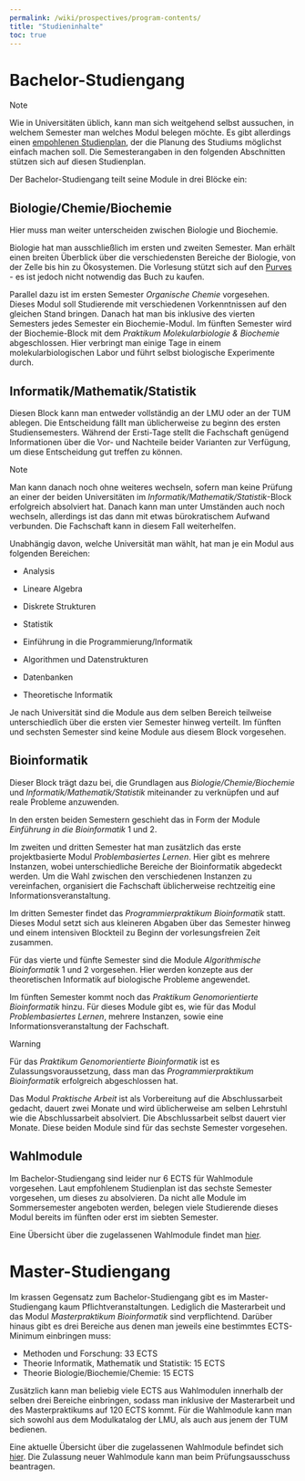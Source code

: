 ```yaml
---
permalink: /wiki/prospectives/program-contents/
title: "Studieninhalte"
toc: true
---
```


# Bachelor-Studiengang

> [!NOTE]
> Wie in Universitäten üblich, kann man sich weitgehend selbst aussuchen, in welchem Semester man welches Modul belegen möchte. Es gibt allerdings einen [empohlenen Studienplan](https://www.bio.ifi.lmu.de/bim/studium/studium/plans/studienplane/), der die Planung des Studiums möglichst einfach machen soll. Die Semesterangaben in den folgenden Abschnitten stützen sich auf diesen Studienplan.

Der Bachelor-Studiengang teilt seine Module in drei Blöcke ein:

## Biologie/Chemie/Biochemie

Hier muss man weiter unterscheiden zwischen Biologie und Biochemie.

Biologie hat man ausschließlich im ersten und zweiten Semester. Man erhält einen breiten Überblick über die verschiedensten Bereiche der Biologie, von der Zelle bis hin zu Ökosystemen. Die Vorlesung stützt sich auf den [Purves](https://link.springer.com/book/10.1007/978-3-662-58172-8) - es ist jedoch nicht notwendig das Buch zu kaufen.

Parallel dazu ist im ersten Semester _Organische Chemie_ vorgesehen. Dieses Modul soll Studierende mit verschiedenen Vorkenntnissen auf den gleichen Stand bringen. Danach hat man bis inklusive des vierten Semesters jedes Semester ein Biochemie-Modul. Im fünften Semester wird der Biochemie-Block mit dem _Praktikum Molekularbiologie & Biochemie_ abgeschlossen. Hier verbringt man einige Tage in einem molekularbiologischen Labor und führt selbst biologische Experimente durch.

## Informatik/Mathematik/Statistik

Diesen Block kann man entweder vollständig an der LMU oder an der TUM ablegen. Die Entscheidung fällt man üblicherweise zu beginn des ersten Studiensemesters. Während der Ersti-Tage stellt die Fachschaft genügend Informationen über die Vor- und Nachteile beider Varianten zur Verfügung, um diese Entscheidung gut treffen zu können.


> [!NOTE]
> Man kann danach noch ohne weiteres wechseln, sofern man keine Prüfung an einer der beiden Universitäten im _Informatik/Mathematik/Statistik_-Block erfolgreich absolviert hat. Danach kann man unter Umständen auch noch wechseln, allerdings ist das dann mit etwas bürokratischem Aufwand verbunden. Die Fachschaft kann in diesem Fall weiterhelfen.

Unabhängig davon, welche Universität man wählt, hat man je ein Modul aus folgenden Bereichen:

- Analysis
- Lineare Algebra
- Diskrete Strukturen
- Statistik

- Einführung in die Programmierung/Informatik
- Algorithmen und Datenstrukturen
- Datenbanken
- Theoretische Informatik

Je nach Universität sind die Module aus dem selben Bereich teilweise unterschiedlich über die ersten vier Semester hinweg verteilt.
Im fünften und sechsten Semester sind keine Module aus diesem Block vorgesehen.

## Bioinformatik

Dieser Block trägt dazu bei, die Grundlagen aus _Biologie/Chemie/Biochemie_ und _Informatik/Mathematik/Statistik_ miteinander zu verknüpfen und auf reale Probleme anzuwenden.

In den ersten beiden Semestern geschieht das in Form der Module _Einführung in die Bioinformatik_ 1 und 2.

Im zweiten und dritten Semester hat man zusätzlich das erste projektbasierte Modul _Problembasiertes Lernen_.
Hier gibt es mehrere Instanzen, wobei unterschiedliche Bereiche der Bioinformatik abgedeckt werden.
Um die Wahl zwischen den verschiedenen Instanzen zu vereinfachen, organisiert die Fachschaft üblicherweise rechtzeitig eine Informationsveranstaltung.

Im dritten Semester findet das _Programmierpraktikum Bioinformatik_ statt. Dieses Modul setzt sich aus kleineren Abgaben über das Semester hinweg und einem intensiven Blockteil zu Beginn der vorlesungsfreien Zeit zusammen.

Für das vierte und fünfte Semester sind die Module _Algorithmische Bioinformatik_ 1 und 2 vorgesehen. Hier werden konzepte aus der theoretischen Informatik auf biologische Probleme angewendet.

Im fünften Semester kommt noch das _Praktikum Genomorientierte Bioinformatik_ hinzu. Für dieses Module gibt es, wie für das Modul _Problembasiertes Lernen_, mehrere Instanzen, sowie eine Informationsveranstaltung der Fachschaft.

> [!WARNING]
> Für das _Praktikum Genomorientierte Bioinformatik_ ist es Zulassungsvoraussetzung, dass man das _Programmierpraktikum Bioinformatik_ erfolgreich abgeschlossen hat.

Das Modul _Praktische Arbeit_ ist als Vorbereitung auf die Abschlussarbeit gedacht, dauert zwei Monate und wird üblicherweise am selben Lehrstuhl wie die Abschlussarbeit absolviert. Die Abschlussarbeit selbst dauert vier Monate. Diese beiden Module sind für das sechste Semester vorgesehen.

## Wahlmodule

Im Bachelor-Studiengang sind leider nur 6 ECTS für Wahlmodule vorgesehen. Laut empfohlenem Studienplan ist das sechste Semester vorgesehen, um dieses zu absolvieren. Da nicht alle Module im Sommersemester angeboten werden, belegen viele Studierende dieses Modul bereits im fünften oder erst im siebten Semester.

Eine Übersicht über die zugelassenen Wahlmodule findet man [hier](https://www.cit.tum.de/cit/studium/studiengaenge/bachelor-bioinformatik/modulkatalog/#:~:text=12-,Wahlveranstaltungen,-(Pr%C3%BCfungsordnung%202021)).

# Master-Studiengang

Im krassen Gegensatz zum Bachelor-Studiengang gibt es im Master-Studiengang kaum Pflichtveranstaltungen.
Lediglich die Masterarbeit und das Modul _Masterpraktikum Bioinformatik_ sind verpflichtend.
Darüber hinaus gibt es drei Bereiche aus denen man jeweils eine bestimmtes ECTS-Minimum einbringen muss:

- Methoden und Forschung: 33 ECTS
- Theorie Informatik, Mathematik und Statistik: 15 ECTS
- Theorie Biologie/Biochemie/Chemie: 15 ECTS

Zusätzlich kann man beliebig viele ECTS aus Wahlmodulen innerhalb der selben drei Bereiche einbringen, sodass man inklusive der Masterarbeit und des Masterpraktikums auf 120 ECTS kommt.
Für die Wahlmodule kann man sich sowohl aus dem Modulkatalog der LMU, als auch aus jenem der TUM bedienen.

Eine aktuelle Übersicht über die zugelassenen Wahlmodule befindet sich [hier](https://www.cit.tum.de/cit/studium/studiengaenge/master-bioinformatik/modulkatalog/). Die Zulassung neuer Wahlmodule kann man beim Prüfungsausschuss beantragen.
